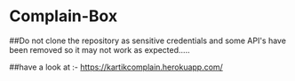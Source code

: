 # Complain-Box

##Do not clone the repository as sensitive credentials and some API's have been removed so it may not work as expected.....

##have a look at :- https://kartikcomplain.herokuapp.com/ 
